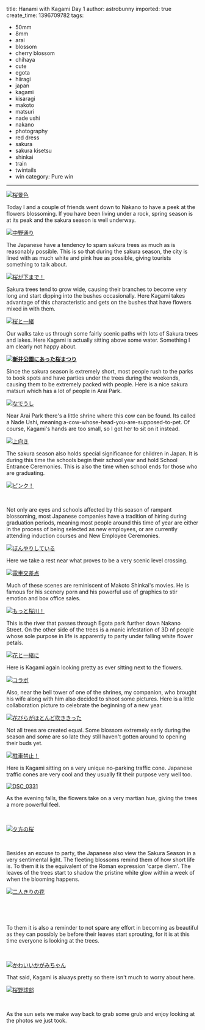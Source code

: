 title: Hanami with Kagami Day 1
author: astrobunny
imported: true
create_time: 1396709782
tags:
- 50mm
- 8mm
- arai
- blossom
- cherry blossom
- chihaya
- cute
- egota
- hiiragi
- japan
- kagami
- kisaragi
- makoto
- matsuri
- nade ushi
- nakano
- photography
- red dress
- sakura
- sakura kisetsu
- shinkai
- train
- twintails
- win
category: Pure win
---
 [![桜景色](wp-uploads/2014/04/DSC_0385-500x332.jpg)](/images/wp-uploads/2014/04/DSC_0385.jpg)  
  
Today I and a couple of friends went down to Nakano to have a peek at the flowers blossoming. If you have been living under a rock, spring season is at its peak and the sakura season is well underway.  
  
<!--more-->  
  
 [![中野通り](wp-uploads/2014/04/DSC_0148-500x332.jpg)](/images/wp-uploads/2014/04/DSC_0148.jpg)  
  
The Japanese have a tendency to spam sakura trees as much as is reasonably possible. This is so that during the sakura season, the city is lined with as much white and pink hue as possible, giving tourists something to talk about.  
  
 [![桜が下まで！](wp-uploads/2014/04/DSC_0297-500x332.jpg)](/images/wp-uploads/2014/04/DSC_0297.jpg)  
  
Sakura trees tend to grow wide, causing their branches to become very long and start dipping into the bushes occasionally. Here Kagami takes advantage of this characteristic and gets on the bushes that have flowers mixed in with them.  
  
 [![桜と一緒](wp-uploads/2014/04/DSC_0317-500x332.jpg)](/images/wp-uploads/2014/04/DSC_0317.jpg)  
  
Our walks take us through some fairly scenic paths with lots of Sakura trees and lakes. Here Kagami is actually sitting above some water. Something I am clearly not happy about.  
  
 **[![新井公園にあった桜まつり](wp-uploads/2014/04/DSC_0166-500x332.jpg)](/images/wp-uploads/2014/04/DSC_0166.jpg)**  
  
Since the sakura season is extremely short, most people rush to the parks to book spots and have parties under the trees during the weekends, causing them to be extremely packed with people. Here is a nice sakura matsuri which has a lot of people in Arai Park.  
  
 [![なでうし](wp-uploads/2014/04/DSC_0157-500x332.jpg)](/images/wp-uploads/2014/04/DSC_0157.jpg)  
  
Near Arai Park there's a little shrine where this cow can be found. Its called a Nade Ushi, meaning a-cow-whose-head-you-are-supposed-to-pet. Of course, Kagami's hands are too small, so I got her to sit on it instead.  
  
 [![上向き](wp-uploads/2014/04/DSC_0354-500x332.jpg)](/images/wp-uploads/2014/04/DSC_0354.jpg)  
  
The sakura season also holds special significance for children in Japan. It is during this time the schools begin their school year and hold School Entrance Ceremonies. This is also the time when school ends for those who are graduating.  
  
 [![ピンク！](wp-uploads/2014/04/DSC_0153-500x332.jpg)](/images/wp-uploads/2014/04/DSC_0153.jpg)  
  
&nbsp;  
  
Not only are eyes and schools affected by this season of rampant blossoming, most Japanese companies have a tradition of hiring during graduation periods, meaning most people around this time of year are either in the process of being selected as new employees, or are currently attending induction courses and New Employee Ceremonies.  
  
 [![ぼんやりしている](wp-uploads/2014/04/DSC_0243-500x332.jpg)](/images/wp-uploads/2014/04/DSC_0243.jpg)  
  
Here we take a rest near what proves to be a very scenic level crossing.  
  
 [![電車交差点](wp-uploads/2014/04/DSC_0248-500x332.jpg)](/images/wp-uploads/2014/04/DSC_0248.jpg)  
  
Much of these scenes are reminiscent of Makoto Shinkai's movies. He is famous for his scenery porn and his powerful use of graphics to stir emotion and box office sales.  
  
 [![もっと桜川！](wp-uploads/2014/04/DSC_0282-500x332.jpg)](/images/wp-uploads/2014/04/DSC_0282.jpg)  
  
This is the river that passes through Egota park further down Nakano Street. On the other side of the trees is a manic infestation of 3D nf&nbsp;people whose sole purpose in life is apparently to party under falling white flower petals.  
  
 [![花と一緒に](wp-uploads/2014/04/DSC_0294-500x332.jpg)](/images/wp-uploads/2014/04/DSC_0294.jpg)  
  
Here is Kagami again looking pretty as ever sitting next to the flowers.  
  
 [![コラボ](wp-uploads/2014/04/DSC_0196-500x752.jpg)](/images/wp-uploads/2014/04/DSC_0196.jpg)  
  
Also, near the bell tower of one of the shrines, my companion, who brought his wife along with him also decided to shoot some pictures. Here is a little collaboration picture to celebrate the beginning of a new year.  
  
 [![花びらがほとんど吹ききった](wp-uploads/2014/04/DSC_0207-500x332.jpg)](/images/wp-uploads/2014/04/DSC_0207.jpg)  
  
Not all trees are created equal. Some blossom extremely early during the season and some are so late they still haven't gotten around to opening their buds yet.  
  
 [![駐車禁止！](wp-uploads/2014/04/DSC_0209-500x332.jpg)](/images/wp-uploads/2014/04/DSC_0209.jpg)  
  
Here is Kagami sitting on a very unique no-parking traffic cone. Japanese traffic cones are very cool and they usually fit their purpose very well too.  
  
 [![DSC_0331](wp-uploads/2014/04/DSC_0331-500x332.jpg)](/images/wp-uploads/2014/04/DSC_0331.jpg)  
  
As the evening falls, the flowers take on a very martian hue, giving the trees a more powerful feel.  
  
&nbsp;  
  
 [![夕方の桜](wp-uploads/2014/04/DSC_0341-500x332.jpg)](/images/wp-uploads/2014/04/DSC_0341.jpg)  
  
&nbsp;  
  
Besides an excuse to party, the Japanese also view the Sakura Season in a very sentimental light. The fleeting blossoms remind them of how short life is. To them it is the equivalent of the Roman expression 'carpe diem'. The leaves of the trees start to shadow the pristine white glow within a week of when the blooming happens.  
  
 [![二人きりの花](wp-uploads/2014/04/DSC_0172-500x332.jpg)](/images/wp-uploads/2014/04/DSC_0172.jpg)  
  
&nbsp;  
  
&nbsp;  
  
To them it is also a reminder to not spare any effort in becoming as beautiful as they can possibly be before their leaves start sprouting, for it is at this time everyone is looking at the trees.  
  
&nbsp;  
  
 [![かわいいかがみちゃん](wp-uploads/2014/04/DSC_0193-500x332.jpg)](/images/wp-uploads/2014/04/DSC_0193.jpg)  
  
That said, Kagami is always pretty so there isn't much to worry about here.  
  
 [![桜野球部](wp-uploads/2014/04/DSC_0389-500x332.jpg)](/images/wp-uploads/2014/04/DSC_0389.jpg)  
  
&nbsp;  
  
As the sun sets we make way back to grab some grub and enjoy looking at the photos we just took.